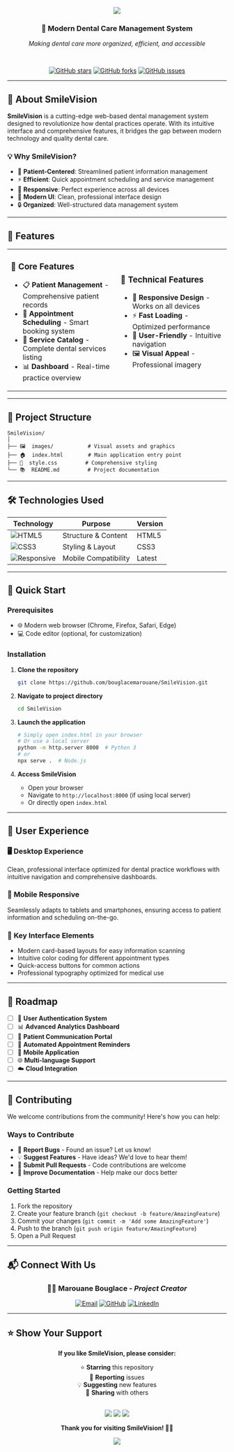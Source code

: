 <p align="center">
  <img src="https://capsule-render.vercel.app/api?type=waving&color=gradient&height=100&section=header&text=SmileVision&fontSize=40&fontColor=fff&animation=twinkling"/>
</p>

<div align="center">
  <h3>🦷 Modern Dental Care Management System</h3>
  <p><em>Making dental care more organized, efficient, and accessible</em></p>
  
  <br>
  
  [![GitHub stars](https://img.shields.io/github/stars/bouglacemarouane/SmileVision?style=social)](https://github.com/bouglacemarouane/SmileVision)
  [![GitHub forks](https://img.shields.io/github/forks/bouglacemarouane/SmileVision?style=social)](https://github.com/bouglacemarouane/SmileVision)
  [![GitHub issues](https://img.shields.io/github/issues/bouglacemarouane/SmileVision)](https://github.com/bouglacemarouane/SmileVision/issues)
</div>

---

## 🌟 About SmileVision

**SmileVision** is a cutting-edge web-based dental management system designed to revolutionize how dental practices operate. With its intuitive interface and comprehensive features, it bridges the gap between modern technology and quality dental care.

### 💡 Why SmileVision?

- 🎯 **Patient-Centered**: Streamlined patient information management
- ⚡ **Efficient**: Quick appointment scheduling and service management
- 📱 **Responsive**: Perfect experience across all devices
- 🎨 **Modern UI**: Clean, professional interface design
- 🔒 **Organized**: Well-structured data management system

---

## 🚀 Features

<table>
<tr>
<td width="50%">

### 🏥 Core Features
- 📋 **Patient Management** - Comprehensive patient records
- 📅 **Appointment Scheduling** - Smart booking system
- 🦷 **Service Catalog** - Complete dental services listing
- 📊 **Dashboard** - Real-time practice overview

</td>
<td width="50%">

### 🎨 Technical Features
- 📱 **Responsive Design** - Works on all devices
- ⚡ **Fast Loading** - Optimized performance
- 🎯 **User-Friendly** - Intuitive navigation
- 🖼️ **Visual Appeal** - Professional imagery

</td>
</tr>
</table>

---

## 📁 Project Structure

```
SmileVision/
│
├── 🖼️  images/           # Visual assets and graphics
├── 🏠  index.html        # Main application entry point
├── 🎨  style.css         # Comprehensive styling
└── 📚  README.md         # Project documentation
```

---

## 🛠️ Technologies Used

<div align="center">

| Technology | Purpose | Version |
|------------|---------|---------|
| ![HTML5](https://img.shields.io/badge/-HTML5-E34F26?style=flat-square&logo=html5&logoColor=white) | Structure & Content | HTML5 |
| ![CSS3](https://img.shields.io/badge/-CSS3-1572B6?style=flat-square&logo=css3&logoColor=white) | Styling & Layout | CSS3 |
| ![Responsive](https://img.shields.io/badge/-Responsive_Design-00D4AA?style=flat-square&logo=css3&logoColor=white) | Mobile Compatibility | Latest |

</div>

---

## 🚀 Quick Start

### Prerequisites
- 🌐 Modern web browser (Chrome, Firefox, Safari, Edge)
- 💻 Code editor (optional, for customization)

### Installation

1. **Clone the repository**
   ```bash
   git clone https://github.com/bouglacemarouane/SmileVision.git
   ```

2. **Navigate to project directory**
   ```bash
   cd SmileVision
   ```

3. **Launch the application**
   ```bash
   # Simply open index.html in your browser
   # Or use a local server
   python -m http.server 8000  # Python 3
   # or
   npx serve .  # Node.js
   ```

4. **Access SmileVision**
   - Open your browser
   - Navigate to `http://localhost:8000` (if using local server)
   - Or directly open `index.html`

---

## 🎨 User Experience

<div>

### 🖥️ **Desktop Experience**
Clean, professional interface optimized for dental practice workflows with intuitive navigation and comprehensive dashboards.

### 📱 **Mobile Responsive**
Seamlessly adapts to tablets and smartphones, ensuring access to patient information and scheduling on-the-go.

### 🎯 **Key Interface Elements**
- Modern card-based layouts for easy information scanning
- Intuitive color coding for different appointment types
- Quick-access buttons for common actions
- Professional typography optimized for medical use

</div>

---

## 🎯 Roadmap

- [ ] 🔐 **User Authentication System**
- [ ] 📊 **Advanced Analytics Dashboard**
- [ ] 💬 **Patient Communication Portal**
- [ ] 🔔 **Automated Appointment Reminders**
- [ ] 📱 **Mobile Application**
- [ ] 🌐 **Multi-language Support**
- [ ] ☁️ **Cloud Integration**

---

## 🤝 Contributing

We welcome contributions from the community! Here's how you can help:

### Ways to Contribute
- 🐛 **Report Bugs** - Found an issue? Let us know!
- 💡 **Suggest Features** - Have ideas? We'd love to hear them!
- 🔧 **Submit Pull Requests** - Code contributions are welcome
- 📖 **Improve Documentation** - Help make our docs better

### Getting Started
1. Fork the repository
2. Create your feature branch (`git checkout -b feature/AmazingFeature`)
3. Commit your changes (`git commit -m 'Add some AmazingFeature'`)
4. Push to the branch (`git push origin feature/AmazingFeature`)
5. Open a Pull Request

---

## 📬 Connect With Us

<div align="center">

### 👨‍💻 **Marouane Bouglace** - *Project Creator*

[![Email](https://img.shields.io/badge/Email-bouglacemarouane@gmail.com-red?style=for-the-badge&logo=gmail&logoColor=white)](mailto:bouglacemarouane@gmail.com)
[![GitHub](https://img.shields.io/badge/GitHub-bouglacemarouane-black?style=for-the-badge&logo=github&logoColor=white)](https://github.com/bouglacemarouane)
[![LinkedIn](https://img.shields.io/badge/LinkedIn-Marouane%20Bouglace-blue?style=for-the-badge&logo=linkedin&logoColor=white)](https://linkedin.com/in/marouane-bouglace)

</div>

---

## ⭐ Show Your Support

<div align="center">

**If you like SmileVision, please consider:**

⭐ **Starring** this repository  
🐛 **Reporting** issues  
💡 **Suggesting** new features  
📢 **Sharing** with others  

<br>

<img src="https://forthebadge.com/images/badges/built-with-love.svg"/>
<img src="https://forthebadge.com/images/badges/made-with-javascript.svg"/>
<img src="https://forthebadge.com/images/badges/open-source.svg"/>

**Thank you for visiting SmileVision! 🦷✨**

</div>

<p align="center">
  <img src="https://capsule-render.vercel.app/api?type=waving&color=gradient&height=60&section=footer"/>
</p>
